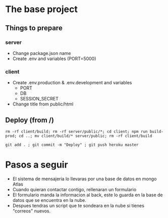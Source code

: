 # The base project

## Things to prepare

### server

* Change package.json name
* Create .env and variables (PORT=5000)

### client

* Create .env.production & .env.development and variables
    * PORT
    * DB
    * SESSION_SECRET
* Change title from public/html

## Deploy (from /)
````
rm -rf client/build; rm -rf server/public/*; cd client; npm run build-prod; cd ..; mv client/build/* server/public; rm -rf client/build
````
```
git add . ; git commit -m "Deploy" ; git push heroku master
```


# Pasos a seguir

* El sistema de mensajeria lo llevaras por una base de datos en mongo Atlas
* Cuando quieran contactar contigo, rellenaran un formulario
* El formulario manda la informacion al back, este lo guarda en la base de datos que se encuentra en la nube.
* Despues tendras un script que te sondeara en la nube si tienes "correos" nuevos.